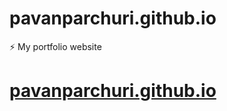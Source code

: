 # pavanparchuri.github.io
⚡ My portfolio website
# [pavanparchuri.github.io](https://pavanparchuri.github.io/)
